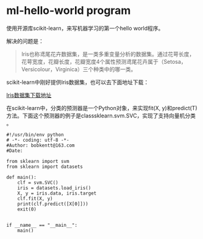 
# ml-hello-world program
使用开源库scikit-learn，来写机器学习的第一个hello world程序。


解决的问题是：
> Iris也称鸢尾花卉数据集，是一类多重变量分析的数据集。通过花萼长度，花萼宽度，花瓣长度，花瓣宽度4个属性预测鸢尾花卉属于（Setosa，Versicolour，Virginica）三个种类中的哪一类。

scikit-learn中刚好提供Iris数据集，也可以去下面地址下载：

[Iris数据集下载地址](http://archive.ics.uci.edu/ml/datasets/Iris)

在scikit-learn中，分类的预测器是一个Python对象，来实现fit(X, y)和predict(T)方法。下面这个预测器的例子是classsklearn.svm.SVC，实现了支持向量机分类 。


```
#!/usr/bin/env python
# -*- coding: utf-8 -*-
#Author: bobkentt@163.com
#Date:

from sklearn import svm
from sklearn import datasets

def main():
    clf = svm.SVC()
    iris = datasets.load_iris()
    X, y = iris.data, iris.target
    clf.fit(X, y)
    print(clf.predict([X[0]]))
    exit(0)


if __name__ == "__main__":
    main()
```
